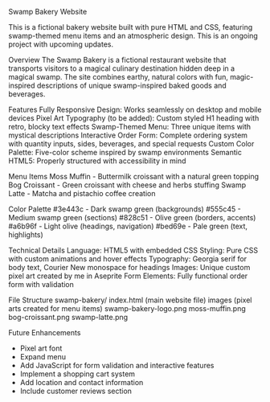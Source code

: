 Swamp Bakery Website

This is a fictional bakery website built with pure HTML and CSS, featuring swamp-themed menu items and an atmospheric design. This is an ongoing project with upcoming updates.

Overview
The Swamp Bakery is a fictional restaurant website that transports visitors to a magical culinary destination hidden deep in a magical swamp. The site combines earthy, natural colors with fun, magic-inspired descriptions of unique swamp-inspired baked goods and beverages.

Features
Fully Responsive Design: Works seamlessly on desktop and mobile devices
Pixel Art Typography (to be added): Custom styled H1 heading with retro, blocky text effects
Swamp-Themed Menu: Three unique items with mystical descriptions
Interactive Order Form: Complete ordering system with quantity inputs, sides, beverages, and special requests
Custom Color Palette: Five-color scheme inspired by swamp environments
Semantic HTML5: Properly structured with accessibility in mind

Menu Items
Moss Muffin - Buttermilk croissant with a natural green topping
Bog Croissant - Green croissant with cheese and herbs stuffing
Swamp Latte - Matcha and pistachio coffee creation

Color Palette
#3e443c - Dark swamp green (backgrounds)
#555c45 - Medium swamp green (sections)
#828c51 - Olive green (borders, accents)
#a6b96f - Light olive (headings, navigation)
#bed69e - Pale green (text, highlights)

Technical Details
Language: HTML5 with embedded CSS
Styling: Pure CSS with custom animations and hover effects
Typography: Georgia serif for body text, Courier New monospace for headings
Images: Unique custom pixel art created by me in Aseprite
Form Elements: Fully functional order form with validation

File Structure
swamp-bakery/
index.html (main website file)
images (pixel arts created for menu items)
swamp-bakery-logo.png
moss-muffin.png
bog-croissant.png
swamp-latte.png

Future Enhancements
- Pixel art font
- Expand menu
- Add JavaScript for form validation and interactive features
- Implement a shopping cart system
- Add location and contact information
- Include customer reviews section
